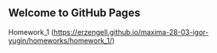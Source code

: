 ## Welcome to GitHub Pages

Homework_1 (https://erzengell.github.io/maxima-28-03-igor-yugin/homeworks/homework_1/)
